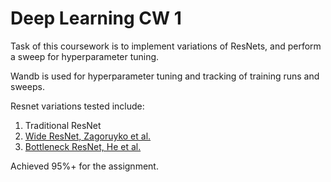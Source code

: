 # Deep Learning CW 1 

Task of this coursework is to implement variations of ResNets, and perform a sweep for hyperparameter tuning. 

Wandb is used for hyperparameter tuning and tracking of training runs and sweeps. 

Resnet variations tested include: 
1. Traditional ResNet
2. [Wide ResNet, Zagoruyko et al.](https://arxiv.org/abs/1605.07146)
3. [Bottleneck ResNet, He et al.](https://arxiv.org/abs/1512.03385v1)

Achieved 95%+ for the assignment. 